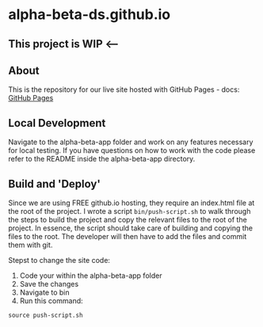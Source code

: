 # alpha-beta-ds.github.io

## This project is WIP <-- 

## About 
This is the repository for our live site hosted with GitHub Pages - docs: [GitHub Pages](https://pages.github.com/)

## Local Development 
Navigate to the alpha-beta-app folder and work on any features necessary for local testing. If you have questions on how to work with the code please refer to the README inside the alpha-beta-app directory.

## Build and 'Deploy'
Since we are using FREE github.io hosting, they require an index.html file at the root of the project. I wrote a script `bin/push-script.sh` to walk through the steps to build the project and copy the relevant files to the root of the project. In essence, the script should take care of building and copying the files to the root. The developer will then have to add the files and commit them with git. 

Stepst to change the site code: 
1. Code your within the alpha-beta-app folder 
2. Save the changes
3. Navigate to bin
3. Run this command: 
``` 
source push-script.sh
```
